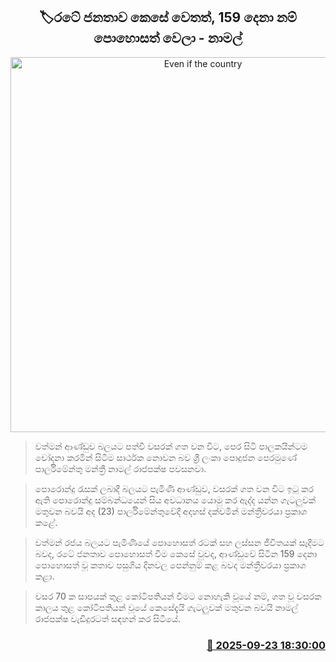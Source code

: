 <p align='center'><b><h2 align='center' title='Even if the country's people aren't rich, the 159 people are - Namal'>🏷රටේ ජනතාව කෙසේ වෙතත්, 159 දෙනා නම් පොහොසත් වෙලා - නාමල්</h2></b></p>
<p align='center'><img src='https://helakuru.sgp1.cdn.digitaloceanspaces.com/esana/images/lib/namal-rajapaksa-parliment-new-tt.jpg' width='600' alt='Even if the country's people aren't rich, the 159 people are - Namal'></p>

> වත්මන් ආණ්ඩුව බලයට පත්වී වසරක් ගත වන විට, පෙර සිටි පාලකයින්ටම චෝදනා කරමින් සිටීම සාර්ථක නොවන බව ශ්‍රී ලංකා පොදුජන පෙරමුණේ පාර්ලිමේන්තු මන්ත්‍රී නාමල් රාජපක්ෂ පවසනවා.

> පොරොන්දු රැසක් ලබාදී බලයට පැමිණි ආණ්ඩුව, වසරක් ගත වන විට ඉටු කර ඇති පොරොන්දු සම්බන්ධයෙන් සිය අවධානය යොමු කර ඇද්ද යන්න ගැටලුවක් මතුවන බවයි අද (23) පාර්ලිමේන්තුවේදී අදහස් දක්වමින් මන්ත්‍රීවරයා ප්‍රකාශ කළේ.

> වත්මන් රජය බලයට පැමිණියේ පොහොසත් රටක් සහ ලස්සන ජීවිතයක් සෑදීමට බවද, රටේ ජනතාව පොහොසත් වීම කෙසේ වුවද, ආණ්ඩුවේ සිටින 159 දෙනා පොහොසත් වූ කතාව පසුගිය දිනවල පෙන්නුම් කළ බවද මන්ත්‍රීවරයා ප්‍රකාශ කළා.

> වසර 70 ක සාපයක් තුළ කෝටිපතියන් වීමට නොහැකි වූයේ නම්, ගත වූ වසරක කාලය තුළ කෝටිපතියන් වූයේ කෙසේදැයි ගැටලුවක් මතුවන බවයි නාමල් රාජපක්ෂ වැඩිදුරටත් සඳහන් කර සිටියේ.



<h3 align='right'><a href='https://www.helakuru.lk/esana/p/113908/'>📅 2025-09-23 18:30:00</a></h3>
